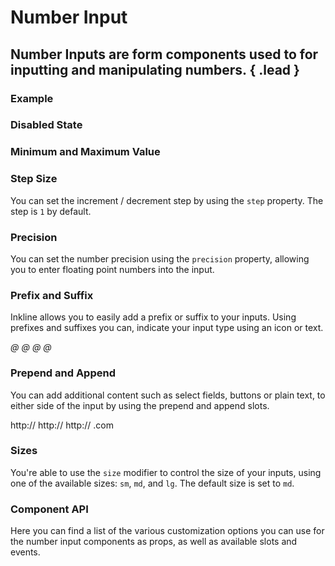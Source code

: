 # Number Input
## Number Inputs are form components used to for inputting and manipulating numbers. { .lead }

### Example


<i-code-preview title="Number Input">

<i-input-number v-model="inputValue" placeholder="Type something.." />

<template slot="html">

~~~html
<i-input-number v-model="value" placeholder="Type something.." />
~~~

</template>
<template slot="js">

~~~js
export default {
  data () {
    return {
      value: ''
    };
  }
}
~~~

</template>
<template slot="output">

Value: <code>{{inputValue}}</code>

</template>
</i-code-preview>

### Disabled State


<i-code-preview title="Disabled Number Input">

<i-input-number v-model="disabledInputValue" placeholder="Type something.." disabled />

<template slot="html">

~~~html
<i-input-number v-model="value" placeholder="Type something.." disabled />
~~~

</template>
<template slot="js">

~~~js
export default {
  data () {
    return {
      value: ''
    };
  }
}
~~~

</template>
</i-code-preview>


### Minimum and Maximum Value


<i-code-preview title="Number Input Minimum and Maximum Value">

<i-input-number v-model="minMaxInputValue" :min="1" :max="10" placeholder="Type something.." />

<template slot="html">

~~~html
<i-input-number v-model="value" :min="1" :max="10" placeholder="Type something.." />
~~~

</template>
<template slot="js">

~~~js
export default {
  data () {
    return {
      value: 1
    };
  }
}
~~~

</template>
<template slot="output">

Value: <code>{{minMaxInputValue}}</code>

</template>
</i-code-preview>

### Step Size

You can set the increment / decrement step by using the `step` property. The step is `1` by default.


<i-code-preview title="Number Input Step Size">

<i-input-number v-model="stepInputValue" :step="10" placeholder="Type something.." />

<template slot="html">

~~~html
<i-input-number v-model="value" :step="10" placeholder="Type something.." />
~~~

</template>
<template slot="js">

~~~js
export default {
  data () {
    return {
      value: ''
    };
  }
}
~~~

</template>
<template slot="output">

Value: <code>{{stepInputValue}}</code>

</template>
</i-code-preview>

### Precision

You can set the number precision using the `precision` property, allowing you to enter floating point numbers into the input.


<i-code-preview title="Number Input Precision">

<i-input-number v-model="precisionInputValue" :precision="2" placeholder="Type something.." />

<template slot="html">

~~~html
<i-input-number v-model="value" :precision="2" placeholder="Type something.." />
~~~

</template>
<template slot="js">

~~~js
export default {
  data () {
    return {
      value: ''
    };
  }
}
~~~

</template>
<template slot="output">

Value: <code>{{precisionInputValue}}</code>

</template>
</i-code-preview>

### Prefix and Suffix
Inkline allows you to easily add a prefix or suffix to your inputs. Using prefixes and suffixes you can, indicate 
your input type using an icon or text. 


<i-code-preview title="Number Input Prefix and Suffix">

<i-input-number v-model="prefixInputValue" placeholder="Type something.." class="_margin-bottom-1">
    <i slot="prefix" class="form-input-icon">@</i>
</i-input-number>

<i-input-number v-model="suffixInputValue" placeholder="Type something.." class="_margin-bottom-1">
    <i slot="suffix" class="form-input-icon">@</i>
</i-input-number>

<i-input-number v-model="prefixSuffixInputValue" placeholder="Type something..">
    <i slot="prefix" class="form-input-icon">@</i>
    <i slot="suffix" class="form-input-icon">@</i>
</i-input-number>


<template slot="html">

~~~html
<i-input-number v-model="value" placeholder="Type something..">
    <i slot="prefix" class="form-input-icon">@</i>
</i-input-number>
~~~

~~~html
<i-input-number v-model="value" placeholder="Type something..">
    <i slot="suffix" class="form-input-icon">@</i>
</i-input-number>
~~~

~~~html
<i-input-number v-model="value" placeholder="Type something..">
    <i slot="prefix" class="form-input-icon">@</i>
    <i slot="suffix" class="form-input-icon">@</i>
</i-input-number>
~~~

</template>
<template slot="js">

~~~js
export default {
  data () {
    return {
      value: ''
    };
  }
}
~~~

</template>
</i-code-preview>

### Prepend and Append
You can add additional content such as select fields, buttons or plain text, to either side of the input by using the prepend and append slots.


<i-code-preview title="Number Input Prepend">

<i-input-number v-model="prependInputValue" placeholder="Type something.." class="_margin-bottom-1">
    <span slot="prepend" class="form-input-prepend">http://</span>
</i-input-number>

<i-input-number v-model="appendInputValue" placeholder="Type something.." class="_margin-bottom-1">
    <span slot="append" class="form-input-append">http://</span>
</i-input-number>

<i-input-number v-model="prependAppendInputValue" placeholder="Type something..">
    <span slot="prepend" class="form-input-prepend">http://</span>
    <span slot="append" class="form-input-append">.com</span>
</i-input-number>

<template slot="html">

~~~html
<i-input-number v-model="value" placeholder="Type something..">
    <span slot="prepend" class="form-input-prepend">http://</span>
</i-input-number>
~~~

~~~html
<i-input-number v-model="value" placeholder="Type something..">
    <span slot="append" class="form-input-append">.com</span>
</i-input-number>
~~~

~~~html
<i-input-number v-model="value" placeholder="Type something..">
    <span slot="prepend" class="form-input-prepend">http://</span>
    <span slot="append" class="form-input-append">.com</span>
</i-input-number>
~~~

</template>
<template slot="js">

~~~js
export default {
  data () {
    return {
      value: ''
    };
  }
}
~~~

</template>
</i-code-preview>

### Sizes
You're able to use the `size` modifier to control the size of your inputs, using one of the available sizes: `sm`, `md`, and `lg`. The default size is set to `md`.

<i-code-preview title="Number Input Sizes">

<i-form-group>
    <i-input-number size="sm" v-model="smInputValue" placeholder="Type something small.." />
</i-form-group>

<i-form-group>
    <i-input-number size="md" v-model="mdInputValue" placeholder="Type something medium.." />
</i-form-group>

<i-form-group>
    <i-input-number size="lg" v-model="lgInputValue" placeholder="Type something large.." />
</i-form-group>

<template slot="html">

~~~html
<i-input-number size="sm" v-model="value" placeholder="Type something small.." />
~~~
~~~html
<i-input-number size="md" v-model="value" placeholder="Type something medium.." />
~~~
~~~html
<i-input-number size="lg" v-model="value" placeholder="Type something large.." />
~~~

</template>
<template slot="js">

~~~js
export default {
  data () {
    return {
      value: ''
    };
  }
}
~~~

</template>
</i-code-preview>


### Component API
Here you can find a list of the various customization options you can use for the number input components as props, as well as available slots and events.

<i-api-preview title="Input Number API" markup="i-input-number" expanded>
    <template slot="props">
        <api-table>
            <api-table-row>
                <template slot="property">disabled</template>
                <template slot="description">Sets the state of the number input form component as disabled.</template>
                <template slot="type"><code>Boolean</code></template>
                <template slot="values"><code>true</code>, <code>false</code></template>
                <template slot="default"><code>false</code></template>
            </api-table-row>
            <api-table-row>
                <template slot="property">placeholder</template>
                <template slot="description">Sets the placeholder of the number input form component.</template>
                <template slot="type"><code>String</code></template>
                <template slot="values"></template>
                <template slot="default"></template>
            </api-table-row>
            <api-table-row>
                <template slot="property">readonly</template>
                <template slot="description">Sets the state of the number input form component as readonly.</template>
                <template slot="type"><code>Boolean</code></template>
                <template slot="values"><code>true</code>, <code>false</code></template>
                <template slot="default"><code>false</code></template>
            </api-table-row>
            <api-table-row>
                <template slot="property">schema</template>
                <template slot="description">Provides a schema binding to the number input form component. See the <nuxt-link to="/docs/forms/form-validation">Form Validation</nuxt-link> documentation.</template>
                <template slot="type"><code>Object</code></template>
                <template slot="values"></template>
                <template slot="default"></template>
            </api-table-row>
            <api-table-row>
                <template slot="property">size</template>
                <template slot="description">Sets the size of the number input form component.</template>
                <template slot="type"><code>String</code></template>
                <template slot="values"><code>sm</code>, <code>md</code>, <code>lg</code></template>
                <template slot="default"><code>md</code></template>
            </api-table-row>
            <api-table-row>
                <template slot="property">value</template>
                <template slot="description">Sets the value of the number input form component. To be provided using the <code>v-model</code> directive.</template>
                <template slot="type"><code>String</code></template>
                <template slot="values"></template>
                <template slot="default"></template>
            </api-table-row>
            <api-table-row>
                <template slot="property">min</template>
                <template slot="description">Sets the minimum value of the number input form component.</template>
                <template slot="type"><code>Number</code></template>
                <template slot="values"></template>
                <template slot="default">-Infinity</template>
            </api-table-row>
            <api-table-row>
                <template slot="property">max</template>
                <template slot="description">Sets the maximum value of the number input form component.</template>
                <template slot="type"><code>Number</code></template>
                <template slot="values"></template>
                <template slot="default">+Infinity</template>
            </api-table-row>
            <api-table-row>
                <template slot="property">precision</template>
                <template slot="description">Sets the number precision of the number input form component value.</template>
                <template slot="type"><code>Number</code></template>
                <template slot="values"></template>
                <template slot="default">0</template>
            </api-table-row>
            <api-table-row>
                <template slot="property">step</template>
                <template slot="description">Sets increase and decrease step of the number input form component value.</template>
                <template slot="type"><code>Number</code></template>
                <template slot="values"></template>
                <template slot="default">1</template>
            </api-table-row>
        </api-table>
    </template>
    <template slot="slots">
        <api-table>
            <api-table-row>
                <template slot="slot">prepend</template>
                <template slot="description">Slot for number input prepend content. Prepended content appears before the input inside a button-like container.</template>
            </api-table-row>
            <api-table-row>
                <template slot="slot">append</template>
                <template slot="description">Slot for number input append content. Appended content appears after the input inside a button-like container.</template>
            </api-table-row>
            <api-table-row>
                <template slot="slot">prefix</template>
                <template slot="description">Slot for number input prefix content. The prefix content appears inside the input field, on the left side.</template>
            </api-table-row>
            <api-table-row>
                <template slot="slot">suffix</template>
                <template slot="description">Slot for number input suffix content. The suffix content appears inside the input field, on the right side.</template>
            </api-table-row>
        </api-table>
    </template>
    <template slot="events">
        <api-table>
            <api-table-row>
                <template slot="event">click</template>
                <template slot="description">Emitted when number input form component is clicked.</template>
                <template slot="type"><code>(event: Event) => {}</code></template>
            </api-table-row>
            <api-table-row>
                <template slot="event">focus</template>
                <template slot="description">Emitted when number input form component is focused.</template>
                <template slot="type"><code>(event: Event) => {}</code></template>
            </api-table-row>
            <api-table-row>
                <template slot="event">blur</template>
                <template slot="description">Emitted when number input form component is blurred.</template>
                <template slot="type"><code>(event: Event) => {}</code></template>
            </api-table-row>
            <api-table-row>
                <template slot="event">change</template>
                <template slot="description">Emitted when number input form component value changes.</template>
                <template slot="type"><code>(value: String) => {}</code></template>
            </api-table-row>
            <api-table-row>
                <template slot="event">input</template>
                <template slot="description">Emitted when number input form component value changes.</template>
                <template slot="type"><code>(value: String) => {}</code></template>
            </api-table-row>
            <api-table-row>
                <template slot="event">mouseenter</template>
                <template slot="description">Emitted when number input form component is hovered.</template>
                <template slot="type"><code>(value: String) => {}</code></template>
            </api-table-row>
            <api-table-row>
                <template slot="event">mouseleave</template>
                <template slot="description">Emitted when number input form component is not hovered anymore.</template>
                <template slot="type"><code>(value: String) => {}</code></template>
            </api-table-row>
        </api-table>
    </template>
</i-api-preview>
